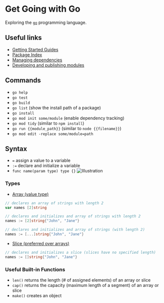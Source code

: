 # Get Going with Go
Exploring the [`go`](https://go.dev) programming language.


## Useful links
- [Getting Started Guides](https://go.dev/doc)
- [Package Index](https://pkg.go.dev)
- [Managing dependencies](https://go.dev/doc/modules/managing-dependencies)
- [Developing and publishing modules](https://go.dev/doc/modules/developing)

## Commands
- `go help`
- `go test`
- `go build`
- `go list` (show the install path of a package)
- `go install`
- `go mod init some/module` (enable dependency tracking)
- `go mod tidy` (similar to `npm install`)
- `go run {{module_path}}` (similar to `node {{filename}}`)
- `go mod edit -replace some/module=path`

## Syntax
- `=` assign a value to a variable
- `:=` declare and initialize a variable
- `func name(param type) type {}`
![Illustration](https://go.dev/doc/tutorial/images/function-syntax.png "Go function syntax")

### Types
- [Array (value type)](https://go.dev/doc/effective_go#arrays)
```go
// declares an array of strings with length 2
var names [2]string

// declares and initializes and array of strings with length 2
names := [2]string{"John", "Jane"}

// declares and initializes and array of strings (with length 2)
names := [...]string{"John", "Jane"}
```

- [Slice (preferred over arrays)](https://go.dev/blog/slices-intro)
```go
// declares and initializes a slice (slices have no specified length)
names := []string{"John", "Jane"}
```

### Useful Built-in Functions
- `len()` returns the length (# of assigned elements) of an array or slice
- `cap()` returns the capacity (maximum length of a segment) of an array or slice
- `make()` creates an object
